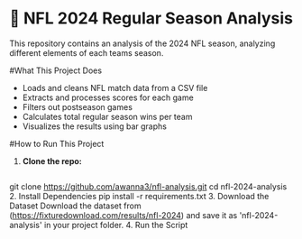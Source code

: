 # 🏈 NFL 2024 Regular Season Analysis
This repository contains an analysis of the 2024 NFL season, analyzing different elements of each teams season. 

#What This Project Does
  - Loads and cleans NFL match data from a CSV file
  - Extracts and processes scores for each game
  - Filters out postseason games
  - Calculates total regular season wins per team
  - Visualizes the results using bar graphs

#How to Run This Project

1. **Clone the repo:**
   ```bash
  git clone https://github.com/awanna3/nfl-analysis.git
  cd nfl-2024-analysis
2. Install Dependencies
  pip install -r requirements.txt
3. Download the Dataset
  Download the dataset from (https://fixturedownload.com/results/nfl-2024) and save it as 'nfl-2024-analysis' in your project folder.
4. Run the Script

